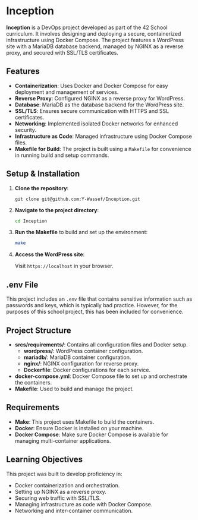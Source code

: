 # Inception

**Inception** is a DevOps project developed as part of the 42 School curriculum. It involves designing and deploying a secure, containerized infrastructure using Docker Compose. The project features a WordPress site with a MariaDB database backend, managed by NGINX as a reverse proxy, and secured with SSL/TLS certificates.

## Features

- **Containerization**: Uses Docker and Docker Compose for easy deployment and management of services.
- **Reverse Proxy**: Configured NGINX as a reverse proxy for WordPress.
- **Database**: MariaDB as the database backend for the WordPress site.
- **SSL/TLS**: Ensures secure communication with HTTPS and SSL certificates.
- **Networking**: Implemented isolated Docker networks for enhanced security.
- **Infrastructure as Code**: Managed infrastructure using Docker Compose files.
- **Makefile for Build**: The project is built using a `Makefile` for convenience in running build and setup commands.

## Setup & Installation

1. **Clone the repository**:
   ```
   git clone git@github.com:Y-Wassef/Inception.git
   ```
3. **Navigate to the project directory**:

   ```bash
   cd Inception
   ```

4. **Run the Makefile** to build and set up the environment:

   ```bash
   make
   ```

5. **Access the WordPress site**:

   Visit `https://localhost` in your browser.

## .env File

This project includes an `.env` file that contains sensitive information such as passwords and keys, which is typically bad practice. However, for the purposes of this school project, this has been included for convenience.

## Project Structure

- **srcs/requirements/**: Contains all configuration files and Docker setup.
  - **wordpress/**: WordPress container configuration.
  - **mariadb/**: MariaDB container configuration.
  - **nginx/**: NGINX configuration for reverse proxy.
  - **Dockerfile**: Docker configurations for each service.
- **docker-compose.yml**: Docker Compose file to set up and orchestrate the containers.
- **Makefile**: Used to build and manage the project.

## Requirements

- **Make**: This project uses Makefile to build the containers.
- **Docker**: Ensure Docker is installed on your machine.
- **Docker Compose**: Make sure Docker Compose is available for managing multi-container applications.

## Learning Objectives

This project was built to develop proficiency in:

- Docker containerization and orchestration.
- Setting up NGINX as a reverse proxy.
- Securing web traffic with SSL/TLS.
- Managing infrastructure as code with Docker Compose.
- Networking and inter-container communication.
